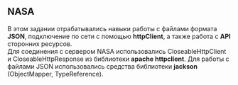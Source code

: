 ## NASA
В этом задании отрабатывались навыки работы с файлами формата **JSON**, подключение по сети с помощью **httpClient**, а также работа с **API** сторонних ресурсов.
</br>Для соединения с сервером NASA использовались CloseableHttpClient и CloseableHttpResponse из библиотеки **apache httpclient**. Для работы с файлами JSON использовались средства библиотеки **jackson** (ObjectMapper, TypeReference).
